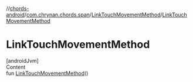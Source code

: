 //[chords-android](../../../index.md)/[com.chrynan.chords.span](../index.md)/[LinkTouchMovementMethod](index.md)/[LinkTouchMovementMethod](-link-touch-movement-method.md)



# LinkTouchMovementMethod  
[androidJvm]  
Content  
fun [LinkTouchMovementMethod](-link-touch-movement-method.md)()  



